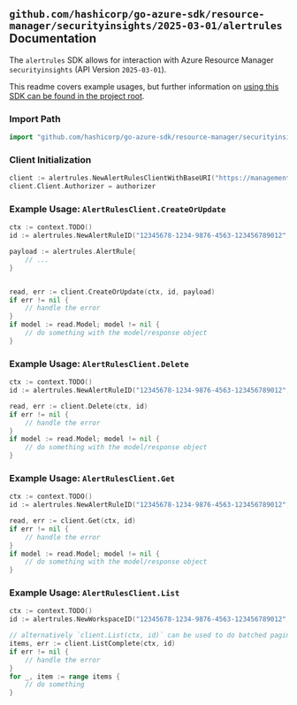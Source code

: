 
## `github.com/hashicorp/go-azure-sdk/resource-manager/securityinsights/2025-03-01/alertrules` Documentation

The `alertrules` SDK allows for interaction with Azure Resource Manager `securityinsights` (API Version `2025-03-01`).

This readme covers example usages, but further information on [using this SDK can be found in the project root](https://github.com/hashicorp/go-azure-sdk/tree/main/docs).

### Import Path

```go
import "github.com/hashicorp/go-azure-sdk/resource-manager/securityinsights/2025-03-01/alertrules"
```


### Client Initialization

```go
client := alertrules.NewAlertRulesClientWithBaseURI("https://management.azure.com")
client.Client.Authorizer = authorizer
```


### Example Usage: `AlertRulesClient.CreateOrUpdate`

```go
ctx := context.TODO()
id := alertrules.NewAlertRuleID("12345678-1234-9876-4563-123456789012", "example-resource-group", "workspaceName", "ruleId")

payload := alertrules.AlertRule{
	// ...
}


read, err := client.CreateOrUpdate(ctx, id, payload)
if err != nil {
	// handle the error
}
if model := read.Model; model != nil {
	// do something with the model/response object
}
```


### Example Usage: `AlertRulesClient.Delete`

```go
ctx := context.TODO()
id := alertrules.NewAlertRuleID("12345678-1234-9876-4563-123456789012", "example-resource-group", "workspaceName", "ruleId")

read, err := client.Delete(ctx, id)
if err != nil {
	// handle the error
}
if model := read.Model; model != nil {
	// do something with the model/response object
}
```


### Example Usage: `AlertRulesClient.Get`

```go
ctx := context.TODO()
id := alertrules.NewAlertRuleID("12345678-1234-9876-4563-123456789012", "example-resource-group", "workspaceName", "ruleId")

read, err := client.Get(ctx, id)
if err != nil {
	// handle the error
}
if model := read.Model; model != nil {
	// do something with the model/response object
}
```


### Example Usage: `AlertRulesClient.List`

```go
ctx := context.TODO()
id := alertrules.NewWorkspaceID("12345678-1234-9876-4563-123456789012", "example-resource-group", "workspaceName")

// alternatively `client.List(ctx, id)` can be used to do batched pagination
items, err := client.ListComplete(ctx, id)
if err != nil {
	// handle the error
}
for _, item := range items {
	// do something
}
```
